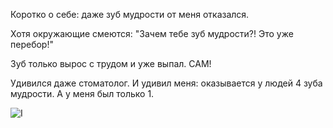 Коротко о себе: даже зуб мудрости от меня отказался.

Хотя окружающие смеются: "Зачем тебе зуб мудрости?! Это уже перебор!"

Зуб только вырос с трудом и уже выпал. САМ!

Удивился даже стоматолог. И удивил меня: оказывается у людей 4 зуба мудрости. А у меня был только 1.

![I](https://cdn.fishki.net/upload/post/2019/05/14/2978012/1-img-20190514-194513.jpg)
